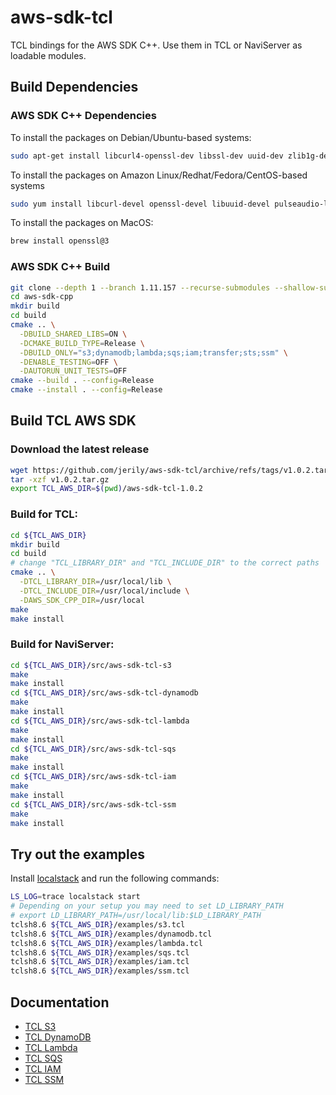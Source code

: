 # aws-sdk-tcl

TCL bindings for the AWS SDK C++. Use them in TCL or NaviServer as loadable modules.

## Build Dependencies

### AWS SDK C++ Dependencies

To install the packages on Debian/Ubuntu-based systems:
```bash
sudo apt-get install libcurl4-openssl-dev libssl-dev uuid-dev zlib1g-dev libpulse-dev
```

To install the packages on Amazon Linux/Redhat/Fedora/CentOS-based systems
```bash
sudo yum install libcurl-devel openssl-devel libuuid-devel pulseaudio-libs-devel
```

To install the packages on MacOS:
```bash
brew install openssl@3
```

### AWS SDK C++ Build
```bash
git clone --depth 1 --branch 1.11.157 --recurse-submodules --shallow-submodules https://github.com/aws/aws-sdk-cpp
cd aws-sdk-cpp
mkdir build
cd build
cmake .. \
  -DBUILD_SHARED_LIBS=ON \
  -DCMAKE_BUILD_TYPE=Release \
  -DBUILD_ONLY="s3;dynamodb;lambda;sqs;iam;transfer;sts;ssm" \
  -DENABLE_TESTING=OFF \
  -DAUTORUN_UNIT_TESTS=OFF
cmake --build . --config=Release
cmake --install . --config=Release
```

## Build TCL AWS SDK

### Download the latest release
```bash
wget https://github.com/jerily/aws-sdk-tcl/archive/refs/tags/v1.0.2.tar.gz
tar -xzf v1.0.2.tar.gz
export TCL_AWS_DIR=$(pwd)/aws-sdk-tcl-1.0.2
```

### Build for TCL:
```bash
cd ${TCL_AWS_DIR}
mkdir build
cd build
# change "TCL_LIBRARY_DIR" and "TCL_INCLUDE_DIR" to the correct paths
cmake .. \
  -DTCL_LIBRARY_DIR=/usr/local/lib \
  -DTCL_INCLUDE_DIR=/usr/local/include \
  -DAWS_SDK_CPP_DIR=/usr/local
make
make install
```

### Build for NaviServer:
```bash
cd ${TCL_AWS_DIR}/src/aws-sdk-tcl-s3
make
make install
cd ${TCL_AWS_DIR}/src/aws-sdk-tcl-dynamodb
make
make install
cd ${TCL_AWS_DIR}/src/aws-sdk-tcl-lambda
make
make install
cd ${TCL_AWS_DIR}/src/aws-sdk-tcl-sqs
make
make install
cd ${TCL_AWS_DIR}/src/aws-sdk-tcl-iam
make
make install
cd ${TCL_AWS_DIR}/src/aws-sdk-tcl-ssm
make
make install
```

## Try out the examples
Install [localstack](https://docs.localstack.cloud/getting-started/installation/) and run the following commands:

```bash
LS_LOG=trace localstack start
# Depending on your setup you may need to set LD_LIBRARY_PATH
# export LD_LIBRARY_PATH=/usr/local/lib:$LD_LIBRARY_PATH
tclsh8.6 ${TCL_AWS_DIR}/examples/s3.tcl
tclsh8.6 ${TCL_AWS_DIR}/examples/dynamodb.tcl
tclsh8.6 ${TCL_AWS_DIR}/examples/lambda.tcl
tclsh8.6 ${TCL_AWS_DIR}/examples/sqs.tcl
tclsh8.6 ${TCL_AWS_DIR}/examples/iam.tcl
tclsh8.6 ${TCL_AWS_DIR}/examples/ssm.tcl
```

## Documentation

* [TCL S3](./src/aws-sdk-tcl-s3/)
* [TCL DynamoDB](./src/aws-sdk-tcl-dynamodb/)
* [TCL Lambda](./src/aws-sdk-tcl-lambda/)
* [TCL SQS](./src/aws-sdk-tcl-sqs/)
* [TCL IAM](./src/aws-sdk-tcl-iam/)
* [TCL SSM](./src/aws-sdk-tcl-ssm/)
